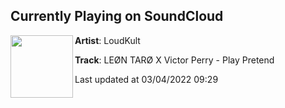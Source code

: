 ## Currently Playing on SoundCloud

[<img align="left" width="100" src="https://i1.sndcdn.com/artworks-sEfbvqKTsAjTpuB4-ZDzx9g-t500x500.jpg">](https://soundcloud.com/loudkult/leon-taro-x-victor-perry-play-pretend)

**Artist**: LoudKult 

**Track**: LEØN TARØ X Victor Perry - Play Pretend

Last updated at 03/04/2022 09:29
